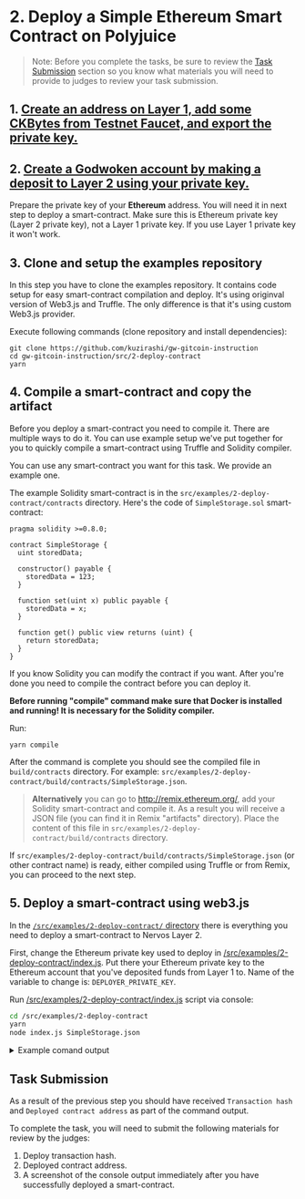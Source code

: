 # 2. Deploy a Simple Ethereum Smart Contract on Polyjuice

> Note: Before you complete the tasks, be sure to review the [Task Submission](#task-submission) section so you know what materials you will need to provide to judges to review your task submission.

## 1. [Create an address on Layer 1, add some CKBytes from Testnet Faucet, and export the private key.](../component-tutorials/10.setup.account.cli.md)
## 2. [Create a Godwoken account by making a deposit to Layer 2 using your private key.](../component-tutorials/11.layer2.deposit.md)

Prepare the private key of your **Ethereum** address. You will need it in next step to deploy a smart-contract. Make sure this is Ethereum private key (Layer 2 private key), not a Layer 1 private key. If you use Layer 1 private key it won't work.

## 3. Clone and setup the examples repository

In this step you have to clone the examples repository. It contains code setup for easy smart-contract compilation and deploy. It's using originval version of Web3.js and Truffle. The only difference is that it's using custom Web3.js provider.

Execute following commands (clone repository and install dependencies):

```
git clone https://github.com/kuzirashi/gw-gitcoin-instruction
cd gw-gitcoin-instruction/src/2-deploy-contract
yarn
```

## 4. Compile a smart-contract and copy the artifact

Before you deploy a smart-contract you need to compile it. There are multiple ways to do it. You can use example setup we've put together for you to quickly compile a smart-contract using Truffle and Solidity compiler.

You can use any smart-contract you want for this task. We provide an example one.

The example Solidity smart-contract is in the `src/examples/2-deploy-contract/contracts` directory. Here's the code of `SimpleStorage.sol` smart-contract:

``` solidity
pragma solidity >=0.8.0;

contract SimpleStorage {
  uint storedData;

  constructor() payable {
    storedData = 123;
  }

  function set(uint x) public payable {
    storedData = x;
  }

  function get() public view returns (uint) {
    return storedData;
  }
}
```

If you know Solidity you can modify the contract if you want. After you're done you need to compile the contract before you can deploy it.

**Before running "compile" command make sure that Docker is installed and running! It is necessary for the Solidity compiler.**

Run:

```
yarn compile
```

After the command is complete you should see the compiled file in `build/contracts` directory. For example: `src/examples/2-deploy-contract/build/contracts/SimpleStorage.json`.

> **Alternatively** you can go to http://remix.ethereum.org/, add your Solidity smart-contract and compile it. As a result you will receive a JSON file (you can find it in Remix "artifacts" directory). Place the content of this file in `src/examples/2-deploy-contract/build/contracts` directory.

If `src/examples/2-deploy-contract/build/contracts/SimpleStorage.json` (or other contract name) is ready, either compiled using Truffle or from Remix, you can proceed to the next step.

## 5. Deploy a smart-contract using web3.js

In the [`/src/examples/2-deploy-contract/` directory](/src/examples/2-deploy-contract/) there is everything you need to deploy a smart-contract to Nervos Layer 2. 

First, change the Ethereum private key used to deploy in [/src/examples/2-deploy-contract/index.js](/src/examples/2-deploy-contract/index.js). Put there your Ethereum private key to the Ethereum account that you've deposited funds from Layer 1 to. Name of the variable to change is: `DEPLOYER_PRIVATE_KEY`.

Run [/src/examples/2-deploy-contract/index.js](/src/examples/2-deploy-contract/index.js) script via console:

```sh
cd /src/examples/2-deploy-contract
yarn
node index.js SimpleStorage.json
```

<details>
  <summary>Example comand output</summary>

```txt
➜ node index.js SimpleStorage.json
Deploying contract...
Transaction hash: 0x266c4887b8ad47456cc12e135858d8cd96b4795f8a93036b18d917df970781ec
Deployed contract address: 0xC46e27169824290EcaEf6E14503C1a6DE72d41B0
```

</details>

## Task Submission

As a result of the previous step you should have received `Transaction hash` and `Deployed contract address` as part of the command output.

To complete the task, you will need to submit the following materials for review by the judges:

1. Deploy transaction hash.
2. Deployed contract address.
3. A screenshot of the console output immediately after you have successfully deployed a smart-contract.
